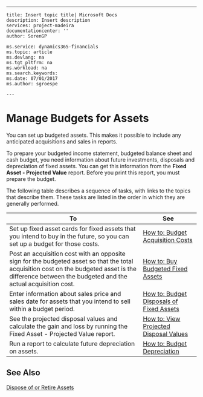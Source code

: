 ---
    title: Insert topic title| Microsoft Docs
    description: Insert description
    services: project-madeira
    documentationcenter: ''
    author: SorenGP

    ms.service: dynamics365-financials
    ms.topic: article
    ms.devlang: na
    ms.tgt_pltfrm: na
    ms.workload: na
    ms.search.keywords:
    ms.date: 07/01/2017
    ms.author: sgroespe

    ---
# Manage Budgets for Assets
You can set up budgeted assets. This makes it possible to include any anticipated acquisitions and sales in reports.  
  
 To prepare your budgeted income statement, budgeted balance sheet and cash budget, you need information about future investments, disposals and depreciation of fixed assets. You can get this information from the **Fixed Asset \- Projected Value** report. Before you print this report, you must prepare the budget.  
  
 The following table describes a sequence of tasks, with links to the topics that describe them. These tasks are listed in the order in which they are generally performed.  
  
|**To**|**See**|  
|------------|-------------|  
|Set up fixed asset cards for fixed assets that you intend to buy in the future, so you can set up a budget for those costs.|[How to: Budget Acquisition Costs](../Finance/how-to-budget-acquisition-costs.md)|  
|Post an acquisition cost with an opposite sign for the budgeted asset so that the total acquisition cost on the budgeted asset is the difference between the budgeted and the actual acquisition cost.|[How to: Buy Budgeted Fixed Assets](../Finance/how-to-buy-budgeted-fixed-assets.md)|  
|Enter information about sales price and sales date for assets that you intend to sell within a budget period.|[How to: Budget Disposals of Fixed Assets](../Finance/how-to-budget-disposals-of-fixed-assets.md)|  
|See the projected disposal values and calculate the gain and loss by running the Fixed Asset \- Projected Value report.|[How to: View Projected Disposal Values](../Finance/how-to-view-projected-disposal-values.md)|  
|Run a report to calculate future depreciation on assets.|[How to: Budget Depreciation](../Finance/how-to-budget-depreciation.md)|  
  
## See Also  
 [Dispose of or Retire Assets](../Finance/dispose-of-or-retire-assets.md)